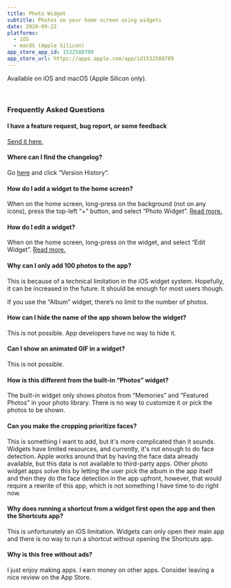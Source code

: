 ```yaml
---
title: Photo Widget
subtitle: Photos on your home screen using widgets
date: 2020-09-22
platforms:
  - iOS
  - macOS (Apple Silicon)
app_store_app_id: 1532588789
app_store_url: https://apps.apple.com/app/id1532588789
---
```


Available on iOS and macOS (Apple Silicon only).

<br>

<h3 id="faq">Frequently Asked Questions</h3>

#### I have a feature request, bug report, or some feedback

[Send it here.](https://sindresorhus.com/feedback/?product=Photo%20Widget&referrer=Website-FAQ)

#### Where can I find the changelog?

Go [here](https://apps.apple.com/app/id1532588789) and click “Version History”.

#### How do I add a widget to the home screen?

When on the home screen, long-press on the background (not on any icons), press the top-left “+” button, and select “Photo Widget”. [Read more.](https://support.apple.com/en-us/HT207122)

#### How do I edit a widget?

When on the home screen, long-press on the widget, and select “Edit Widget”. [Read more.](https://support.apple.com/en-us/HT207122)

#### Why can I only add 100 photos to the app?

This is because of a technical limitation in the iOS widget system. Hopefully, it can be increased in the future. It should be enough for most users though.

If you use the “Album” widget, there’s no limit to the number of photos.

#### How can I hide the name of the app shown below the widget?

This is not possible. App developers have no way to hide it.

#### Can I show an animated GIF in a widget?

This is not possible.

#### How is this different from the built-in “Photos” widget?

The built-in widget only shows photos from “Memories” and “Featured Photos” in your photo library. There is no way to customize it or pick the photos to be shown.

#### Can you make the cropping prioritize faces?

This is something I want to add, but it's more complicated than it sounds. Widgets have limited resources, and currently, it's not enough to do face detection. Apple works around that by having the face data already available, but this data is not available to third-party apps. Other photo widget apps solve this by letting the user pick the album in the app itself and then they do the face detection in the app upfront, however, that would require a rewrite of this app, which is not something I have time to do right now.

#### Why does running a shortcut from a widget first open the app and then the Shortcuts app?

This is unfortunately an iOS limitation. Widgets can only open their main app and there is no way to run a shortcut without opening the Shortcuts app.

#### Why is this free without ads?

I just enjoy making apps. I earn money on other apps. Consider leaving a nice review on the App Store.
